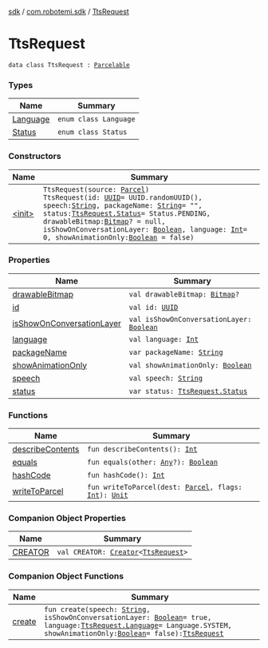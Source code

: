 [sdk](../../index.md) / [com.robotemi.sdk](../index.md) / [TtsRequest](./index.md)

# TtsRequest

`data class TtsRequest : `[`Parcelable`](https://developer.android.com/reference/android/os/Parcelable.html)

### Types

| Name | Summary |
|---|---|
| [Language](-language/index.md) | `enum class Language` |
| [Status](-status/index.md) | `enum class Status` |

### Constructors

| Name | Summary |
|---|---|
| [&lt;init&gt;](-init-.md) | `TtsRequest(source: `[`Parcel`](https://developer.android.com/reference/android/os/Parcel.html)`)`<br>`TtsRequest(id: `[`UUID`](https://developer.android.com/reference/java/util/UUID.html)` = UUID.randomUUID(), speech: `[`String`](https://kotlinlang.org/api/latest/jvm/stdlib/kotlin/-string/index.html)`, packageName: `[`String`](https://kotlinlang.org/api/latest/jvm/stdlib/kotlin/-string/index.html)` = "", status: `[`TtsRequest.Status`](-status/index.md)` = Status.PENDING, drawableBitmap: `[`Bitmap`](https://developer.android.com/reference/android/graphics/Bitmap.html)`? = null, isShowOnConversationLayer: `[`Boolean`](https://kotlinlang.org/api/latest/jvm/stdlib/kotlin/-boolean/index.html)`, language: `[`Int`](https://kotlinlang.org/api/latest/jvm/stdlib/kotlin/-int/index.html)` = 0, showAnimationOnly: `[`Boolean`](https://kotlinlang.org/api/latest/jvm/stdlib/kotlin/-boolean/index.html)` = false)` |

### Properties

| Name | Summary |
|---|---|
| [drawableBitmap](drawable-bitmap.md) | `val drawableBitmap: `[`Bitmap`](https://developer.android.com/reference/android/graphics/Bitmap.html)`?` |
| [id](id.md) | `val id: `[`UUID`](https://developer.android.com/reference/java/util/UUID.html) |
| [isShowOnConversationLayer](is-show-on-conversation-layer.md) | `val isShowOnConversationLayer: `[`Boolean`](https://kotlinlang.org/api/latest/jvm/stdlib/kotlin/-boolean/index.html) |
| [language](language.md) | `val language: `[`Int`](https://kotlinlang.org/api/latest/jvm/stdlib/kotlin/-int/index.html) |
| [packageName](package-name.md) | `var packageName: `[`String`](https://kotlinlang.org/api/latest/jvm/stdlib/kotlin/-string/index.html) |
| [showAnimationOnly](show-animation-only.md) | `val showAnimationOnly: `[`Boolean`](https://kotlinlang.org/api/latest/jvm/stdlib/kotlin/-boolean/index.html) |
| [speech](speech.md) | `val speech: `[`String`](https://kotlinlang.org/api/latest/jvm/stdlib/kotlin/-string/index.html) |
| [status](status.md) | `var status: `[`TtsRequest.Status`](-status/index.md) |

### Functions

| Name | Summary |
|---|---|
| [describeContents](describe-contents.md) | `fun describeContents(): `[`Int`](https://kotlinlang.org/api/latest/jvm/stdlib/kotlin/-int/index.html) |
| [equals](equals.md) | `fun equals(other: `[`Any`](https://kotlinlang.org/api/latest/jvm/stdlib/kotlin/-any/index.html)`?): `[`Boolean`](https://kotlinlang.org/api/latest/jvm/stdlib/kotlin/-boolean/index.html) |
| [hashCode](hash-code.md) | `fun hashCode(): `[`Int`](https://kotlinlang.org/api/latest/jvm/stdlib/kotlin/-int/index.html) |
| [writeToParcel](write-to-parcel.md) | `fun writeToParcel(dest: `[`Parcel`](https://developer.android.com/reference/android/os/Parcel.html)`, flags: `[`Int`](https://kotlinlang.org/api/latest/jvm/stdlib/kotlin/-int/index.html)`): `[`Unit`](https://kotlinlang.org/api/latest/jvm/stdlib/kotlin/-unit/index.html) |

### Companion Object Properties

| Name | Summary |
|---|---|
| [CREATOR](-c-r-e-a-t-o-r.md) | `val CREATOR: `[`Creator`](https://developer.android.com/reference/android/os/Parcelable/Creator.html)`<`[`TtsRequest`](./index.md)`>` |

### Companion Object Functions

| Name | Summary |
|---|---|
| [create](create.md) | `fun create(speech: `[`String`](https://kotlinlang.org/api/latest/jvm/stdlib/kotlin/-string/index.html)`, isShowOnConversationLayer: `[`Boolean`](https://kotlinlang.org/api/latest/jvm/stdlib/kotlin/-boolean/index.html)` = true, language: `[`TtsRequest.Language`](-language/index.md)` = Language.SYSTEM, showAnimationOnly: `[`Boolean`](https://kotlinlang.org/api/latest/jvm/stdlib/kotlin/-boolean/index.html)` = false): `[`TtsRequest`](./index.md) |
